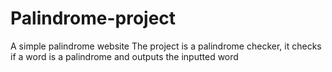 # Palindrome-project
A simple palindrome website
The project is a palindrome checker, it checks if a word is a palindrome and outputs the inputted word